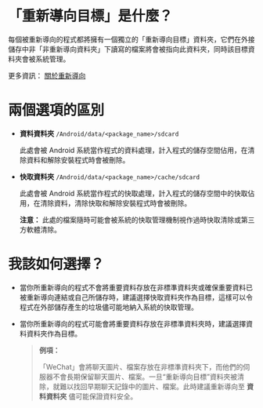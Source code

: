 # 「重新導向目標」是什麼？

每個被重新導向的程式都將擁有一個獨立的「重新導向目標」資料夾，它們在外接儲存中非「非重新導向資料夾」下讀寫的檔案將會被指向此資料夾，同時該目標資料夾會被系統管理。

更多資訊： [關於重新導向](https://rikka.app/storage_redirect/docs/zh-TW/?doc=關於重新導向)

# 兩個選項的區別

- **資料資料夾** `/Android/data/<package_name>/sdcard`
  
  此處會被 Android 系統當作程式的資料處理，計入程式的儲存空間佔用，在清除資料和解除安裝程式時會被刪除。

- **快取資料夾** `/Android/data/<package_name>/cache/sdcard`
  
  此處會被 Android 系統當作程式的快取處理，計入程式的儲存空間中的快取佔用，在清除資料，清除快取和解除安裝程式時會被刪除。
  
  **注意：** 此處的檔案隨時可能會被系統的快取管理機制視作過時快取清除或第三方軟體清除。

# 我該如何選擇？

- 當你所重新導向的程式不會將重要資料存放在非標準資料夾或確保重要資料已被重新導向連結或自己所儲存時，建議選擇快取資料夾作為目標，這樣可以令程式在外部儲存產生的垃圾儘可能地納入系統的快取管理。

- 當你所重新導向的程式可能會將重要資料存放在非標準資料夾時，建議選擇資料資料夾作為目標。

  > **例項：**
  > 
  > 「WeChat」會將聊天圖片、檔案存放在非標準資料夾下，而他們的伺服器不會長期保留聊天圖片、檔案。一旦“重新導向目標”資料夾被清除，就難以找回早期聊天記錄中的圖片、檔案。此時建議重新導向至 **資料資料夾** 儘可能保證資料安全。
